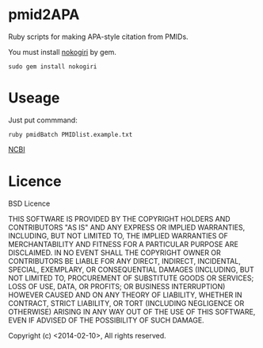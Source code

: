 # pmid2APA
Ruby scripts for making APA-style citation from PMIDs.



You must install [nokogiri](http://nokogiri.org) by gem.

    sudo gem install nokogiri

# Useage
Just put commmand:


    ruby pmidBatch PMIDlist.example.txt

[NCBI](http://eutils.ncbi.nlm.nih.gov/About/disclaimer.html)


# Licence
BSD Licence

THIS SOFTWARE IS PROVIDED BY THE COPYRIGHT HOLDERS AND CONTRIBUTORS "AS IS" AND ANY EXPRESS OR IMPLIED WARRANTIES, INCLUDING, BUT NOT LIMITED TO, THE IMPLIED WARRANTIES OF MERCHANTABILITY AND FITNESS FOR A PARTICULAR PURPOSE ARE DISCLAIMED. IN NO EVENT SHALL THE COPYRIGHT OWNER OR CONTRIBUTORS BE LIABLE FOR ANY DIRECT, INDIRECT, INCIDENTAL, SPECIAL, EXEMPLARY, OR CONSEQUENTIAL DAMAGES (INCLUDING, BUT NOT LIMITED TO, PROCUREMENT OF SUBSTITUTE GOODS OR SERVICES; LOSS OF USE, DATA, OR PROFITS; OR BUSINESS INTERRUPTION) HOWEVER CAUSED AND ON ANY THEORY OF LIABILITY, WHETHER IN CONTRACT, STRICT LIABILITY, OR TORT (INCLUDING NEGLIGENCE OR OTHERWISE) ARISING IN ANY WAY OUT OF THE USE OF THIS SOFTWARE, EVEN IF ADVISED OF THE POSSIBILITY OF SUCH DAMAGE.

Copyright (c) <2014-02-10>, <Ryosuke Takeuchi>
All rights reserved.
